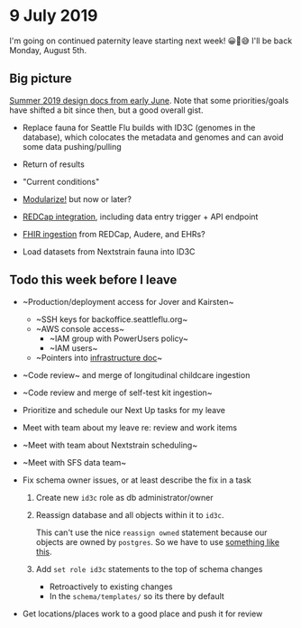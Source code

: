 # 9 July 2019

I'm going on continued paternity leave starting next week!  😀😬😅  I'll be
back Monday, August 5th.

## Big picture

[Summer 2019 design docs from early June](https://github.com/seattleflu/id3c/blob/master/dev/doc/design-2019-summer/01-overview.md).
Note that some priorities/goals have shifted a bit since then, but a good overall gist.

  - Replace fauna for Seattle Flu builds with ID3C (genomes in the database),
    which colocates the metadata and genomes and can avoid some data
    pushing/pulling
  - Return of results
  - "Current conditions"
  - [Modularize!](https://trello.com/c/BI2vAnOf/148-split-id3c-into-core-extension-architecture) but now or later?
  - [REDCap integration](https://github.com/seattleflu/id3c/blob/master/dev/doc/design-2019-summer/06-redcap.md), including data entry trigger + API endpoint
  - [FHIR ingestion](https://github.com/seattleflu/id3c/blob/master/dev/doc/design-2019-summer/04-fhir.md) from REDCap, Audere, and EHRs?

  - Load datasets from Nextstrain fauna into ID3C

## Todo this week before I leave

  - ~Production/deployment access for Jover and Kairsten~
    - ~SSH keys for backoffice.seattleflu.org~
    - ~AWS console access~
      - ~IAM group with PowerUsers policy~
      - ~IAM users~
    - ~Pointers into [infrastructure doc](https://github.com/seattleflu/documentation/blob/master/infrastructure.md)~

  - ~Code review~ and merge of longitudinal childcare ingestion
  - ~Code review and merge of self-test kit ingestion~

  - Prioritize and schedule our Next Up tasks for my leave
  - Meet with team about my leave re: review and work items

  - ~Meet with team about Nextstrain scheduling~
  - ~Meet with SFS data team~

  - Fix schema owner issues, or at least describe the fix in a task

    1. Create new `id3c` role as db administrator/owner
    2. Reassign database and all objects within it to `id3c`.

       This can't use the nice `reassign owned` statement because our objects
       are owned by `postgres`.  So we have to use [something like
       this](https://github.com/MullinsLab/viroverse/blob/ee949dc2d36f7438f317747d0d668b7d902f3564/sql/sqitch-initial-setup.sql).

    3. Add `set role id3c` statements to the top of schema changes
       - Retroactively to existing changes
       - In the `schema/templates/` so its there by default

  - Get locations/places work to a good place and push it for review
